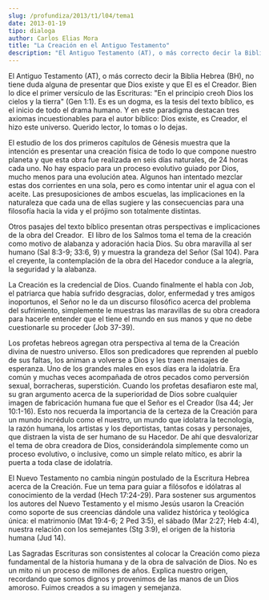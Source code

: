 ```yaml
---
slug: /profundiza/2013/t1/l04/tema1
date: 2013-01-19
tipo: dialoga
author: Carlos Elias Mora
title: "La Creación en el Antiguo Testamento"
description: "El Antiguo Testamento (AT), o más correcto decir la Biblia Hebrea (BH), no  tiene duda alguna de presentar que Dios existe y que El es el Creador. Bien lo  dice el primer versículo de las Escrituras: “En el principio creoh Dios los  cielos y la tierra” (Gen 1:1). Es es un dogm..."
---
```


El Antiguo Testamento (AT), o más correcto decir la Biblia Hebrea (BH), no tiene duda alguna de presentar que Dios existe y que El es el Creador. Bien lo dice el primer versículo de las Escrituras: "En el principio creoh Dios los cielos y la tierra" (Gen 1:1). Es es un dogma, es la tesis del texto bíblico, es el inicio de todo el drama humano. Y en este paradigma destacan tres axiomas incuestionables para el autor bíblico: Dios existe, es Creador, el hizo este universo. Querido lector, lo tomas o lo dejas.

El estudio de los dos primeros capítulos de Génesis muestra que la intención es presentar una creación física de todo lo que compone nuestro planeta y que esta obra fue realizada en seis días naturales, de 24 horas cada uno. No hay espacio para un proceso evolutivo guiado por Dios, mucho menos para una evolución atea. Algunos han intentado mezclar estas dos corrientes en una sola, pero es como intentar unir el agua con el aceite. Las presuposiciones de ambos escuelas, las implicaciones en la naturaleza que cada una de ellas sugiere y las consecuencias para una filosofía hacia la vida y el prójimo son totalmente distintas.

Otros pasajes del texto bíblico presentan otras perspectivas e implicaciones de la obra del Creador.  El libro de los Salmos toma el tema de la creación como motivo de alabanza y adoración hacia Dios. Su obra maravilla al ser humano (Sal 8:3-9; 33:6, 9) y muestra la grandeza del Señor (Sal 104). Para el creyente, la contemplación de la obra del Hacedor conduce a la alegría, la seguridad y la alabanza.

La Creación es la credencial de Dios. Cuando finalmente el habla con Job, el patriarca que había sufrido desgracias, dolor, enfermedad y tres amigos inoportunos, el Señor no le da un discurso filosófico acerca del problema del sufrimiento, simplemente le muestras las maravillas de su obra creadora para hacerle entender que el tiene el mundo en sus manos y que no debe cuestionarle su proceder (Job 37-39).

Los profetas hebreos agregan otra perspectiva al tema de la Creación divina de nuestro universo. Ellos son predicadores que reprenden al pueblo de sus faltas, los animan a volverse a Dios y les traen mensajes de esperanza. Uno de los grandes males en esos días era la idolatría. Era común y muchas veces acompañada de otros pecados como perversión sexual, borracheras, superstición. Cuando los profetas desafiaron este mal, su gran argumento acerca de la superioridad de Dios sobre cualquier imagen de fabricación humana fue que el Señor es el Creador (Isa 44; Jer 10:1-16). Esto nos recuerda la importancia de la certeza de la Creación para un mundo incrédulo como el nuestro, un mundo que idolatra la tecnología, la razón humana, los artistas y los deportistas, tantas cosas y personajes, que distraen la vista de ser humano de su Hacedor. De ahí que desvalorizar el tema de obra creadora de Dios, considerándola simplemente como un proceso evolutivo, o inclusive, como un simple relato mítico, es abrir la puerta a toda clase de idolatría.

El Nuevo Testamento no cambia ningún postulado de la Escritura Hebrea acerca de la Creación. Fue un tema para guiar a filósofos e idólatras al conocimiento de la verdad (Hech 17:24-29). Para sostener sus argumentos los autores del Nuevo Testamento y el mismo Jesús usaron la Creación como soporte de sus creencias dándole una validez histórica y teológica única: el matrimonio (Mat 19:4-6; 2 Ped 3:5), el sábado (Mar 2:27; Heb 4:4), nuestra relación con los semejantes (Stg 3:9), el origen de la historia humana (Jud 14).

Las Sagradas Escrituras son consistentes al colocar la Creación como pieza fundamental de la historia humana y de la obra de salvación de Dios. No es un mito ni un proceso de millones de años. Explica nuestro origen, recordando que somos dignos y provenimos de las manos de un Dios amoroso. Fuimos creados a su imagen y semejanza.

